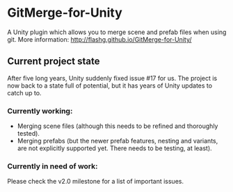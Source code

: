 GitMerge-for-Unity
==================

A Unity plugin which allows you to merge scene and prefab files when using git.
More information: http://flashg.github.io/GitMerge-for-Unity/

## Current project state

After five long years, Unity suddenly fixed issue #17 for us.
The project is now back to a state full of potential, but it has years of Unity updates to catch up to.

### Currently working:
* Merging scene files (although this needs to be refined and thoroughly tested).
* Merging prefabs (but the newer prefab features, nesting and variants, are not explicitly supported yet. There needs to be testing, at least).

### Currently in need of work:
Please check the v2.0 milestone for a list of important issues.
